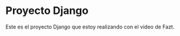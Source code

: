 # Proyecto Django

Este es el proyecto Django que estoy realizando con el video de Fazt.

<!-- 
https://www.youtube.com/watch?v=T1intZyhXDU 
[****](https://www.youtube.com/watch?v=o0XbHvKxw7Y)
-->
